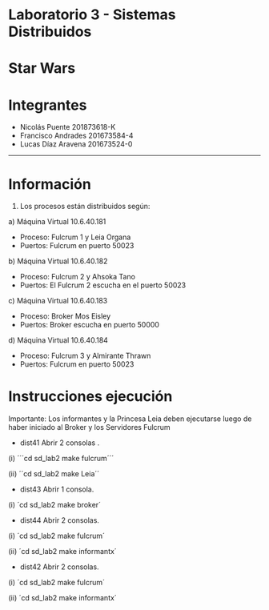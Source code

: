 # Laboratorio 3 - Sistemas Distribuidos
# Star Wars

# Integrantes
* Nicolás Puente      201873618-K
* Francisco Andrades  201673584-4
* Lucas Díaz Aravena  201673524-0
----------------------

# Información
1) Los procesos están distribuidos según:
	
a) Máquina Virtual 10.6.40.181
- Proceso: Fulcrum 1 y Leia Organa
- Puertos: Fulcrum en puerto 50023

b) Máquina Virtual 10.6.40.182
- Proceso: Fulcrum 2 y Ahsoka Tano
- Puertos: El Fulcrum 2 escucha en el puerto 50023

c) Máquina Virtual 10.6.40.183
- Proceso: Broker Mos Eisley
- Puertos: Broker escucha en puerto 50000

d) Máquina Virtual 10.6.40.184
- Proceso: Fulcrum 3 y Almirante Thrawn
- Puertos: Fulcrum en puerto 50023


# Instrucciones ejecución

Importante: Los informantes y la Princesa Leia deben ejecutarse luego de haber iniciado al Broker y los Servidores Fulcrum

* dist41
Abrir 2 consolas .

(i)
´´´cd sd_lab2
make fulcrum´´´

(ii)
´´cd sd_lab2
make Leia´´

* dist43
Abrir 1 consola.

(i)
´cd sd_lab2
make broker´

* dist44
Abrir 2 consolas.

(i)
´cd sd_lab2
make fulcrum´

(ii)
´cd sd_lab2
make informantx´

* dist42
Abrir 2 consolas.

(i)
´cd sd_lab2
make fulcrum´

(ii)
´cd sd_lab2
make informantx´